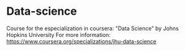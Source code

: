 # Data-science
Course for the especialization in coursera: "Data Science" by Johns Hopkins University
For more information: https://www.coursera.org/specializations/jhu-data-science
